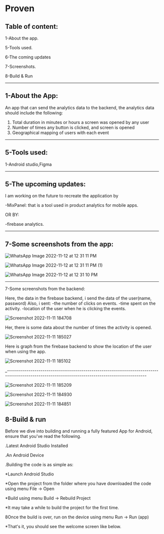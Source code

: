 # Proven

Table of content:
-------------------------------

1-About the app.

5-Tools used.

6-The coming updates

7-Screenshots.

8-Build & Run

--------------------------------------------------------------------------------------------

1-About the App:
----------------------------------
 An app that can send the analytics data to the backend, the analytics data should include the following:

1. Total duration in minutes or hours a screen was opened by any user
2. Number of times any button is clicked, and screen is opened
3. Geographical mapping of users with each event

----------------------------------------------------------------------------------------------


5-Tools used:
---------------------
1-Android studio,Figma 

----------------------------------------------------------------------------------------------------

5-The upcoming updates:
---------------------

I am working on the future to recreate the application by 

-MixPanel: that is  a tool used in product analytics for mobile apps.

OR BY:

-firebase analytics.

----------------------------------------------------------------------------------------------------


7-Some screenshots from the app:
-----------------------------------

![WhatsApp Image 2022-11-12 at 12 31 11 PM](https://user-images.githubusercontent.com/59229510/201470117-ffbde15c-4c30-47de-83ed-46385ea0a5ae.jpeg)


![WhatsApp Image 2022-11-12 at 12 31 11 PM (1)](https://user-images.githubusercontent.com/59229510/201470134-8f61a801-0a23-4366-8532-20d3edea0e60.jpeg)


![WhatsApp Image 2022-11-12 at 12 31 10 PM](https://user-images.githubusercontent.com/59229510/201470141-ec482757-78cf-48d1-8fe2-7240e40adc24.jpeg)

---------------------------------------------------------------------------------------------------------


7-Some screenshots from the backend:

Here, the data in the firebase backend, i send the data of the user(name, password)
Also, i sent:
-the number of clicks on events.
-time spent on the activity.
-location of the user when he is clicking the events.


![Screenshot 2022-11-11 184708](https://user-images.githubusercontent.com/59229510/201470386-9dc3b1fa-ff26-4de3-8c57-9a15749d7524.jpg)


Her, there is some data about the number of times the activity is opened.

![Screenshot 2022-11-11 185027](https://user-images.githubusercontent.com/59229510/201470494-edb630f7-68ea-4708-99a0-a43fdec2f4ac.jpg)


Here is graph from the firebase backend to show the location of the user when using the app.

![Screenshot 2022-11-11 185102](https://user-images.githubusercontent.com/59229510/201470557-d1138b48-bb78-48f1-ac75-b401e6cce134.jpg)

_-----------------------------------------------------------------------------------------------------------------------------------------------------

![Screenshot 2022-11-11 185209](https://user-images.githubusercontent.com/59229510/201470582-27db050c-90bf-4937-a6f2-7e6dd6b09153.jpg)


![Screenshot 2022-11-11 184930](https://user-images.githubusercontent.com/59229510/201470599-4ee4b9f8-19d5-4938-a2b4-c27c4e4178aa.jpg)


![Screenshot 2022-11-11 184851](https://user-images.githubusercontent.com/59229510/201470617-dd7f6188-f4fc-4462-9585-0855527553ee.jpg)



8-Build & run
------------------------------------

Before we dive into building and running a fully featured App for Android, ensure that you've read the following.

.Latest Android Studio Installed

.An Android Device

.Building the code is as simple as:



*Launch Android Studio

*Open the project from the folder where you have downloaded the code using menu File -> Open

*Build using menu Build -> Rebuild Project

*It may take a while to build the project for the first time.

8Once the build is over, run on the device using menu Run -> Run (app)

*That's it, you should see the welcome screen like below.
